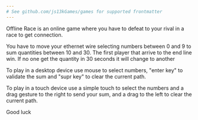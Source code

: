 ```yaml
---
# See github.com/js13kGames/games for supported frontmatter
---
```

Offline Race is an online game where you have to defeat to your rival in a race to get connection.

You have to move your ethernet wire selecting numbers between 0 and 9 to sum quantities between 10 and 30.
The first player that arrive to the end line win.
If no one get the quantity in 30 seconds it will change to another

To play in a desktop device use mouse to select numbers, "enter key" to validate the sum and "supr key" to clear the current path.

To play in a touch device use a simple touch to select the numbers and a drag gesture to the right to send your sum, and a drag to the left to clear the current path.

Good luck